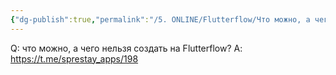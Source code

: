 ```yaml
---
{"dg-publish":true,"permalink":"/5. ONLINE/Flutterflow/Что можно, а чего нельзя создать на Flutterflow/","created":"2024-10-23T11:05:50.009-03:00","updated":"2024-10-23T11:05:50.009-03:00"}
---
```


Q: что можно, а чего нельзя создать на Flutterflow?
A: https://t.me/sprestay_apps/198